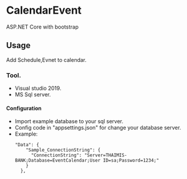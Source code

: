 # CalendarEvent
ASP.NET Core with bootstrap
## Usage
Add Schedule,Evnet to calendar.
### Tool.
* Visual studio 2019.
* MS Sql server.
#### Configuration
* Import example database to your sql server.
* Config code in "appsettings.json" for change your database server.
* Example:   
  ```
  "Data": {
      "Sample_ConnectionString": {
        "ConnectionString": "Server=THAIMIS-BANK;Database=EventCalendar;User ID=sa;Password=1234;"
      }
    },
    ```
